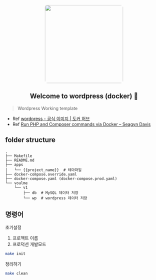 <p align="center">
<a href="https://github.com/beeclover/wp-docker">
<img src="https://user-images.githubusercontent.com/42893446/138397218-3844868e-c3b6-4566-9652-b6b46d13fed8.png" width="250px" style="border-radius: 8px">
</a>
</p>

<h2 align="center">Welcome to wordpress (docker) 👋</h2>

> Wordpress Working template

- Ref [wordpress - 공식 이미지 | 도커 허브](https://hub.docker.com/_/wordpress)
- Ref [Run PHP and Composer commands via Docker – Seagyn Davis](https://www.seagyndavis.com/run-php-and-composer-commands-via-docker)

## folder structure

```
.
├── Makefile
├── README.md
├── apps
│   └── {{project_name}}  # 테마파일
├── docker-compose.override.yaml
├── docker-compose.yaml (docker-compose.prod.yaml)
└── voulme
    └── v1
        ├── db  # MySQL 데이터 저장
        └── wp  # wordpress 데이터 저장
```

## 명령어

초기설정

1. 프로젝트 이름
2. 프로덕션 개발모드

```sh
make init
```

정리하기

```sh
make clean
```
